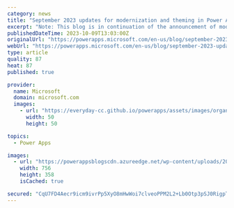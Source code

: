```yaml
---
category: news
title: "September 2023 updates for modernization and theming in Power Apps"
excerpt: "Note: This blog is in continuation of the announcement of modern controls coming to canvas apps &amp; new look for model driven apps. You can find the August 2023 updates here. Modern controls updates in canvas apps We made additional progress in the month of September on the journey to modernize Power"
publishedDateTime: 2023-10-09T13:03:00Z
originalUrl: "https://powerapps.microsoft.com/en-us/blog/september-2023-updates-for-modernization-and-theming-in-power-apps/"
webUrl: "https://powerapps.microsoft.com/en-us/blog/september-2023-updates-for-modernization-and-theming-in-power-apps/"
type: article
quality: 87
heat: 87
published: true

provider:
  name: Microsoft
  domain: microsoft.com
  images:
    - url: "https://everyday-cc.github.io/powerapps/assets/images/organizations/microsoft.com-50x50.jpg"
      width: 50
      height: 50

topics:
  - Power Apps

images:
  - url: "https://powerappsblogscdn.azureedge.net/wp-content/uploads/2023/10/image-10.png"
    width: 756
    height: 358
    isCached: true

secured: "CqU7FD4Aecr9icm9ivrPp5XyO8mHwWoi7clveoPPM2L2+Lb0Otp3pSJ0RigpTzrceq0rXFdLvtfQ5JdQIAAOcII6tH0pUvDpi7wHSJGUTcbW4I5AkaKuUNmHtJfTs1cdSQAPjHCTTjiGrai0yPNuhsIIiqMXdmGHFxP89rVbg0YEo0LGnDKy9RyZKj9h+zuIiCN4INQqMcKAyWunUEKpSloCX3eN9+4023VML23rWI3V1mvJFfZUfW0c4nmxIJA405qgu2olzG66/XXSf5PozN1FdOQkR53QpccKKHqxdDt1geLTpayIq4Z9RFlzGzPfMnDxjmkOFnMU6Kb5AHMN6gAn+vY5bk2EsL3z9oILe3o=;Jc4N9Gf0JDAogukvIr8baA=="
---
```



